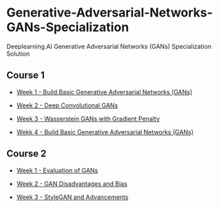 # Generative-Adversarial-Networks-GANs-Specialization
Deeplearning.AI Generative Adversarial Networks (GANs) Specialization Solution 

## Course 1

* [Week 1 - Build Basic Generative Adversarial Networks (GANs)](https://github.com/anhtuan85/Generative-Adversarial-Networks-GANs-Specialization/tree/main/Course%201%20-%20Build%20Basic%20Generative%20Adversarial%20Networks%20(GANs)/Week%201)

* [Week 2 - Deep Convolutional GANs](https://github.com/anhtuan85/Generative-Adversarial-Networks-GANs-Specialization/tree/main/Course%201%20-%20Build%20Basic%20Generative%20Adversarial%20Networks%20(GANs)/Week%202)

* [Week 3 - Wasserstein GANs with Gradient Penalty](https://github.com/anhtuan85/Generative-Adversarial-Networks-GANs-Specialization/tree/main/Course%201%20-%20Build%20Basic%20Generative%20Adversarial%20Networks%20(GANs)/Week%203)

* [Wekk 4 - Build Basic Generative Adversarial Networks (GANs)](https://github.com/anhtuan85/Generative-Adversarial-Networks-GANs-Specialization/tree/main/Course%201%20-%20Build%20Basic%20Generative%20Adversarial%20Networks%20(GANs)/Week%204)

## Course 2

* [Week 1 - Evaluation of GANs](https://github.com/anhtuan85/Generative-Adversarial-Networks-GANs-Specialization/tree/main/Course%202%20-%20Build%20Better%20Generative%20Adversarial%20Networks%20(GANs)/Week%201)

* [Week 2 - GAN Disadvantages and Bias](https://github.com/anhtuan85/Generative-Adversarial-Networks-GANs-Specialization/tree/main/Course%202%20-%20Build%20Better%20Generative%20Adversarial%20Networks%20(GANs)/Week%202)

* [Week 3 - StyleGAN and Advancements](https://github.com/anhtuan85/Generative-Adversarial-Networks-GANs-Specialization/tree/main/Course%202%20-%20Build%20Better%20Generative%20Adversarial%20Networks%20(GANs)/Week%203)

